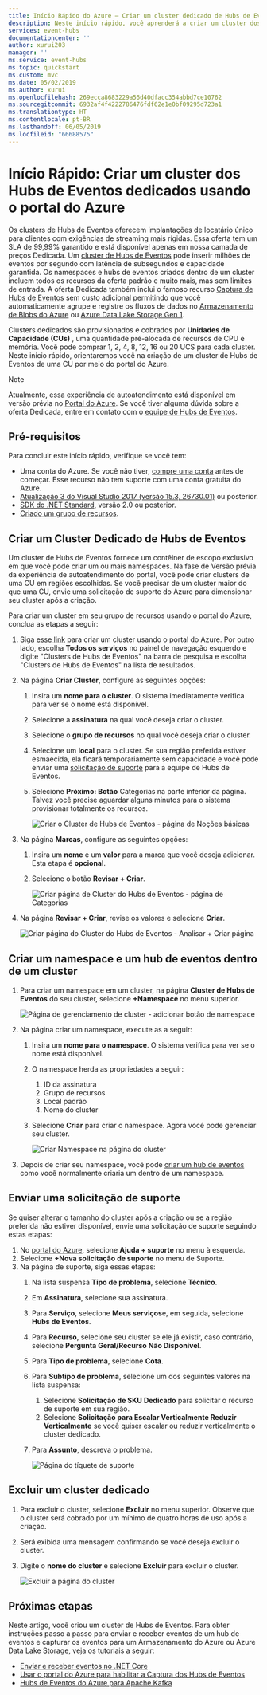 ```yaml
---
title: Início Rápido do Azure – Criar um cluster dedicado de Hubs de Eventos usando o portal do Azure | Microsoft Docs
description: Neste início rápido, você aprenderá a criar um cluster dos Hubs de Eventos do Azure usando o portal do Azure.
services: event-hubs
documentationcenter: ''
author: xurui203
manager: ''
ms.service: event-hubs
ms.topic: quickstart
ms.custom: mvc
ms.date: 05/02/2019
ms.author: xurui
ms.openlocfilehash: 269ecca8683229a56d40dfacc354abbd7ce10762
ms.sourcegitcommit: 6932af4f4222786476fdf62e1e0bf09295d723a1
ms.translationtype: HT
ms.contentlocale: pt-BR
ms.lasthandoff: 06/05/2019
ms.locfileid: "66688575"
---
```

# <a name="quickstart-create-a-dedicated-event-hubs-cluster-using-azure-portal"></a>Início Rápido: Criar um cluster dos Hubs de Eventos dedicados usando o portal do Azure 
Os clusters de Hubs de Eventos oferecem implantações de locatário único para clientes com exigências de streaming mais rígidas. Essa oferta tem um SLA de 99,99% garantido e está disponível apenas em nossa camada de preços Dedicada. Um [cluster de Hubs de Eventos](event-hubs-dedicated-overview.md) pode inserir milhões de eventos por segundo com latência de subsegundos e capacidade garantida. Os namespaces e hubs de eventos criados dentro de um cluster incluem todos os recursos da oferta padrão e muito mais, mas sem limites de entrada. A oferta Dedicada também inclui o famoso recurso [Captura de Hubs de Eventos](event-hubs-capture-overview.md) sem custo adicional permitindo que você automaticamente agrupe e registre os fluxos de dados no [Armazenamento de Blobs do Azure](../storage/blobs/storage-blobs-introduction.md) ou [Azure Data Lake Storage Gen 1](../data-lake-store/data-lake-store-overview.md).

Clusters dedicados são provisionados e cobrados por **Unidades de Capacidade (CUs)** , uma quantidade pré-alocada de recursos de CPU e memória. Você pode comprar 1, 2, 4, 8, 12, 16 ou 20 UCS para cada cluster. Neste início rápido, orientaremos você na criação de um cluster de Hubs de Eventos de uma CU por meio do portal do Azure.

> [!NOTE]
> Atualmente, essa experiência de autoatendimento está disponível em versão prévia no [Portal do Azure](https://aka.ms/eventhubsclusterquickstart). Se você tiver alguma dúvida sobre a oferta Dedicada, entre em contato com o [equipe de Hubs de Eventos](mailto:askeventhubs@microsoft.com).


## <a name="prerequisites"></a>Pré-requisitos
Para concluir este início rápido, verifique se você tem:

- Uma conta do Azure. Se você não tiver, [compre uma conta](https://azure.microsoft.com/pricing/purchase-options/pay-as-you-go/) antes de começar. Esse recurso não tem suporte com uma conta gratuita do Azure. 
- [Atualização 3 do Visual Studio 2017 (versão 15.3, 26730.01)](https://visualstudio.microsoft.com/vs/) ou posterior.
- [SDK do .NET Standard](https://dotnet.microsoft.com/download), versão 2.0 ou posterior.
- [Criado um grupo de recursos](../event-hubs/event-hubs-create.md#create-a-resource-group).

## <a name="create-an-event-hubs-dedicated-cluster"></a>Criar um Cluster Dedicado de Hubs de Eventos
Um cluster de Hubs de Eventos fornece um contêiner de escopo exclusivo em que você pode criar um ou mais namespaces. Na fase de Versão prévia da experiência de autoatendimento do portal, você pode criar clusters de uma CU em regiões escolhidas. Se você precisar de um cluster maior do que uma CU, envie uma solicitação de suporte do Azure para dimensionar seu cluster após a criação.

Para criar um cluster em seu grupo de recursos usando o portal do Azure, conclua as etapas a seguir:

1. Siga [esse link](https://aka.ms/eventhubsclusterquickstart) para criar um cluster usando o portal do Azure. Por outro lado, escolha **Todos os serviços** no painel de navegação esquerdo e digite "Clusters de Hubs de Eventos" na barra de pesquisa e escolha "Clusters de Hubs de Eventos" na lista de resultados.
2. Na página **Criar Cluster**, configure as seguintes opções:
    1. Insira um **nome para o cluster**. O sistema imediatamente verifica para ver se o nome está disponível.
    2. Selecione a **assinatura** na qual você deseja criar o cluster.
    3. Selecione o **grupo de recursos** no qual você deseja criar o cluster.
    4. Selecione um **local** para o cluster. Se sua região preferida estiver esmaecida, ela ficará temporariamente sem capacidade e você pode enviar uma [solicitação de suporte](#submit-a-support-request) para a equipe de Hubs de Eventos.
    5. Selecione **Próximo: Botão** Categorias na parte inferior da página. Talvez você precise aguardar alguns minutos para o sistema provisionar totalmente os recursos.

        ![Criar o Cluster de Hubs de Eventos - página de Noções básicas](./media/event-hubs-dedicated-cluster-create-portal/create-event-hubs-clusters-basics-page.png)
3. Na página **Marcas**, configure as seguintes opções:
    1. Insira um **nome** e um **valor** para a marca que você deseja adicionar. Esta etapa é **opcional**.  
    2. Selecione o botão **Revisar + Criar**.

        ![Criar página de Cluster do Hubs de Eventos - página de Categorias](./media/event-hubs-dedicated-cluster-create-portal/create-event-hubs-clusters-tags-page.png)
4. Na página **Revisar + Criar**, revise os valores e selecione **Criar**. 

    ![Criar página do Cluster do Hubs de Eventos - Analisar + Criar página](./media/event-hubs-dedicated-cluster-create-portal/create-event-hubs-clusters-review-create-page.png)

## <a name="create-a-namespace-and-event-hub-within-a-cluster"></a>Criar um namespace e um hub de eventos dentro de um cluster

1. Para criar um namespace em um cluster, na página **Cluster de Hubs de Eventos** do seu cluster, selecione  **+Namespace** no menu superior.

    ![Página de gerenciamento de cluster - adicionar botão de namespace](./media/event-hubs-dedicated-cluster-create-portal/cluster-management-page-add-namespace-button.png)
2. Na página criar um namespace, execute as a seguir:
    1. Insira um **nome para o namespace**.  O sistema verifica para ver se o nome está disponível.
    2. O namespace herda as propriedades a seguir:
        1. ID da assinatura
        2. Grupo de recursos
        3. Local padrão
        4. Nome do cluster
    3. Selecione **Criar** para criar o namespace. Agora você pode gerenciar seu cluster.  

        ![Criar Namespace na página do cluster](./media/event-hubs-dedicated-cluster-create-portal/create-namespace-cluster-page.png)
3. Depois de criar seu namespace, você pode [criar um hub de eventos](event-hubs-create.md#create-an-event-hub) como você normalmente criaria um dentro de um namespace. 


## <a name="submit-a-support-request"></a>Enviar uma solicitação de suporte

Se quiser alterar o tamanho do cluster após a criação ou se a região preferida não estiver disponível, envie uma solicitação de suporte seguindo estas etapas:

1. No [portal do Azure](https://portal.azure.com), selecione **Ajuda + suporte** no menu à esquerda.
2. Selecione  **+Nova solicitação de suporte** no menu de Suporte.
3. Na página de suporte, siga essas etapas:
    1. Na lista suspensa **Tipo de problema**, selecione **Técnico**.
    2. Em **Assinatura**, selecione sua assinatura.
    3. Para **Serviço**, selecione **Meus serviços**e, em seguida, selecione **Hubs de Eventos**.
    4. Para **Recurso**, selecione seu cluster se ele já existir, caso contrário, selecione **Pergunta Geral/Recurso Não Disponível**.
    5. Para **Tipo de problema**, selecione **Cota**.
    6. Para **Subtipo de problema**, selecione um dos seguintes valores na lista suspensa:
        1. Selecione **Solicitação de SKU Dedicado** para solicitar o recurso de suporte em sua região.
        2. Selecione **Solicitação para Escalar Verticalmente Reduzir Verticalmente** se você quiser escalar ou reduzir verticalmente o cluster dedicado. 
    7. Para **Assunto**, descreva o problema.

        ![Página do tíquete de suporte](./media/event-hubs-dedicated-cluster-create-portal/support-ticket.png)

 ## <a name="delete-a-dedicated-cluster"></a>Excluir um cluster dedicado
 
1. Para excluir o cluster, selecione **Excluir** no menu superior. Observe que o cluster será cobrado por um mínimo de quatro horas de uso após a criação. 
2. Será exibida uma mensagem confirmando se você deseja excluir o cluster.
3. Digite o **nome do cluster** e selecione **Excluir** para excluir o cluster.

    ![Excluir a página do cluster](./media/event-hubs-dedicated-cluster-create-portal/delete-cluster-page.png)


## <a name="next-steps"></a>Próximas etapas
Neste artigo, você criou um cluster de Hubs de Eventos. Para obter instruções passo a passo para enviar e receber eventos de um hub de eventos e capturar os eventos para um Armazenamento do Azure ou Azure Data Lake Storage, veja os tutoriais a seguir:

- [Enviar e receber eventos no .NET Core](event-hubs-dotnet-standard-getstarted-send.md)
- [Usar o portal do Azure para habilitar a Captura dos Hubs de Eventos](event-hubs-capture-enable-through-portal.md)
- [Hubs de Eventos do Azure para Apache Kafka](event-hubs-for-kafka-ecosystem-overview.md)
